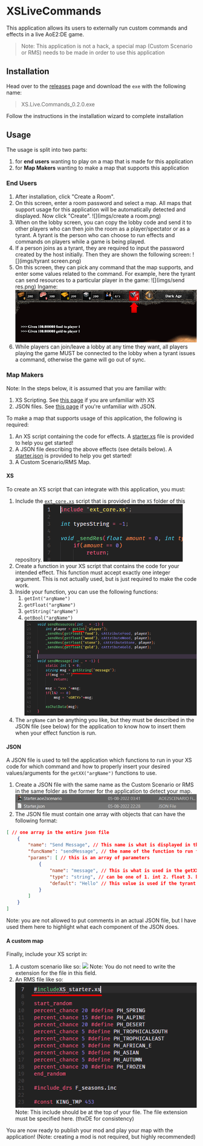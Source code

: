 # XSLiveCommands

This application allows its users to externally run custom commands and effects in a live AoE2:DE game.

> Note: This application is not a hack, a special map (Custom Scenario or RMS) needs to be made in order to use this application

## Installation

Head over to the [releases](https://github.com/prelusion/XSLiveCommands/releases) page and download the `exe` with the following name:

> XS.Live.Commands_0.2.0.exe

Follow the instructions in the installation wizard to complete installation

## Usage

The usage is split into two parts:

1. for **end users** wanting to play on a map that is made for this application
2. for **Map Makers** wanting to make a map that supports this application

### End Users

1. After installation, click "Create a Room".
2. On this screen, enter a room password and select a map. All maps that support usage for this application will be automatically detected and displayed. Now click "Create".
   ![](imgs/create a room.png)
3. When on the lobby screen, you can copy the lobby code and send it to other players who can then join the room as a player/spectator or as a tyrant. A tyrant is the person who can choose to run effects and commands on players while a game is being played.
4. If a person joins as a tyrant, they are required to input the password created by the host initially. Then they are shown the following screen:
   ![](imgs/tyrant screen.png)
5. On this screen, they can pick any command that the map supports, and enter some values related to the command. For example, here the tyrant can send resources to a particular player in the game:
   ![](imgs/send res.png)
   Ingame:
   ![](imgs/res_ig.png)
6. While players can join/leave a lobby at any time they want, all players playing the game MUST be connected to the lobby when a tyrant issues a command, otherwise the game will go out of sync.

### Map Makers

Note: In the steps below, it is assumed that you are familiar with:
1. XS Scripting. See [this page](https://ugc.aoe2.rocks/general/xs/) if you are unfamiliar with XS
2. JSON files. See [this page](https://www.w3schools.com/js/js_json_intro.asp) if you're unfamiliar with JSON.

To make a map that supports usage of this application, the following is required:
1. An XS script containing the code for effects. A [starter.xs](./XS/starter.xs) file is provided to help you get started!
2. A JSON file describing the above effects (see details below). A [starter.json](./XS/starter.json) is provided to help you get started!
3. A Custom Scenario/RMS Map.

#### XS

To create an XS script that can integrate with this application, you must:

1. Include the [`ext_core.xs`](./XS/ext_core.xs) script that is provided in the `XS` folder of this repository.
   ![](imgs/xs_inc.png)
2. Create a function in your XS script that contains the code for your intended effect. This function must accept exactly one integer argument. This is not actually used, but is just required to make the code work.
3. Inside your function, you can use the following functions:
    1. `getInt("argName")`
    2. `getFloat("argName")`
    3. `getString("argName")`
    4. `getBool("argName")`
       ![](imgs/funcs.png)
4. The `argName` can be anything you like, but they must be described in the JSON file (see below) for the application to know how to insert them when your effect function is run.

#### JSON

A JSON file is used to tell the application which functions to run in your XS code for which command and how to properly insert your desired values/arguments for the `getXX("argName")` functions to use.

1. Create a JSON file with the same name as the Custom Scenario or RMS in the same folder as the former for the application to detect your map.
   ![](imgs/starter.png)
2. The JSON file must contain one array with objects that can have the following format:

```json
[ // one array in the entire json file
    {
        "name": "Send Message", // This name is what is displayed in the app when browsing through the select command menu
        "funcName": "sendMessage", // the name of the function to run for this command
        "params": [ // this is an array of parameters
            {
                "name": "message", // This is what is used in the getXX(argName) function, also what is shown in the app itself
                "type": "string", // can be one of 1. int 2. float 3. bool 4. string. This is what determines which getXX(argName) function to use in your function code
                "default": "Hello" // This value is used if the tyrant does not specify a value for this parameter themselves.
            }
        ]
    }
]
```

Note: you are not allowed to put comments in an actual JSON file, but I have used them here to highlight what each component of the JSON does.

#### A custom map

Finally, include your XS script in:

1. A custom scenario like so:
![](imgs/cs.png)
Note: You do not need to write the extension for the file in this field.
2. An RMS file like so:
![](imgs/rms.png)
Note: This include should be at the top of your file. The file extension must be specified here. (thxDE for consistency)

You are now ready to publish your mod and play your map with the application! (Note: creating a mod is not required, but highly recommended)